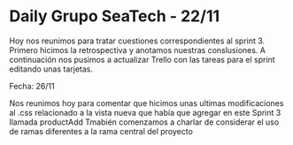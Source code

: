# Daily Grupo SeaTech - 22/11

Hoy nos reunimos para tratar cuestiones correspondientes al sprint 3. Primero hicimos la retrospectiva y anotamos nuestras conslusiones.
A continuación nos pusimos a actualizar Trello con las tareas para el sprint editando unas tarjetas. 

Fecha: 26/11

Nos reunimos hoy para comentar que hicimos unas ultimas modificaciones al .css relacionado a la vista nueva que había que agregar en este Sprint 3 llamada productAdd
Tmabién comenzamos a charlar de considerar el uso de ramas diferentes a la rama central del proyecto
